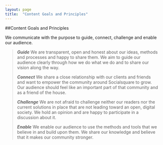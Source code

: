 ```yaml
---
layout: page
title:  "Content Goals and Principles"
---
```


##Content Goals and Principles

We communicate with the purpose to guide, connect, challenge and enable our audience.

>***Guide*** 
>We are transparent, open and honest about our ideas, methods and processes and happy to share them. We aim to guide our audience clearly through how we do what we do and to share our vision along the way.
>
>***Connect***
>We share a close relationship with our clients and friends and want to empower the community around Socialsquare to grow. Our audience should feel like an important part of that community and as a friend of the house.
>
>***Challenge***
>We are not afraid to challenge neither our readers nor the current solutions in place that are not leading toward an open, digital society. We hold an opinion and are happy to participate in a discussion about it.
>
>***Enable***
>We enable our audience to use the methods and tools that we believe in and build upon them. We share our knowledge and believe that it makes our community stronger.




